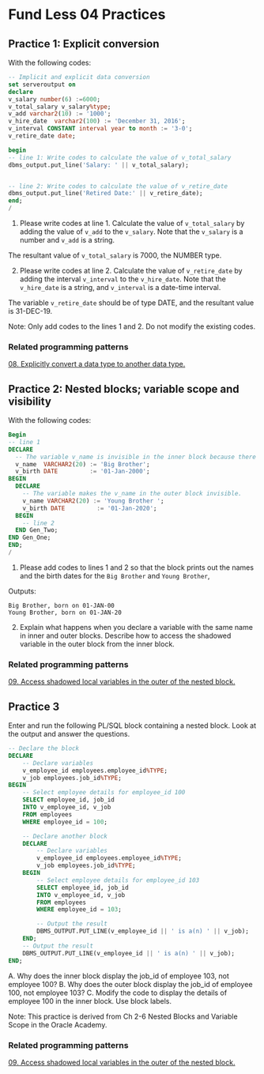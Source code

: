 # Fund Less 04 Practices 

## Practice 1: Explicit conversion

With the following codes:
```sql 
-- Implicit and explicit data conversion
set serveroutput on
declare
v_salary number(6) :=6000;
v_total_salary v_salary%type;
v_add varchar2(10) := '1000';
v_hire_date  varchar2(100) := 'December 31, 2016';
v_interval CONSTANT interval year to month := '3-0';
v_retire_date date;

begin
-- line 1: Write codes to calculate the value of v_total_salary
dbms_output.put_line('Salary: ' || v_total_salary);


-- line 2: Write codes to calculate the value of v_retire_date
dbms_output.put_line('Retired Date:' || v_retire_date);
end;
/
```

 

1. Please write codes at line 1. Calculate the value of `v_total_salary` by adding the value of `v_add` to the `v_salary`. Note that the `v_salary` is a number and `v_add` is a string.

The resultant value of `v_total_salary` is 7000, the NUMBER type. 

2. Please write codes at line 2. Calculate the value of `v_retire_date` by adding the interval `v_interval` to the `v_hire_date`. Note that the `v_hire_date` is a string, and `v_interval` is a date-time interval.

The variable `v_retire_date` should be of type DATE, and the resultant value is 31-DEC-19.

Note: Only add codes to the lines 1 and 2. Do not modify the existing codes.

### Related programming patterns

[08. Explicitly convert a data type to another data type.](../patterns/08-datatype_conversion.md)

## Practice 2: Nested blocks; variable scope and visibility

With the following codes:

```sql
Begin 
-- line 1
DECLARE
  -- The variable v_name is invisible in the inner block because there's also a v_name in the inner block.
  v_name  VARCHAR2(20) := 'Big Brother';
  v_birth DATE         := '01-Jan-2000';
BEGIN 
  DECLARE
    -- The variable makes the v_name in the outer block invisible.
    v_name VARCHAR2(20) := 'Young Brother ';
    v_birth DATE         := '01-Jan-2020';
  BEGIN
    -- line 2
  END Gen_Two;
END Gen_One;
END;
/
```

1. Please add codes to lines 1 and 2 so that the block prints out the names and the birth dates for the `Big Brother` and `Young Brother`,

Outputs:
```
Big Brother, born on 01-JAN-00
Young Brother, born on 01-JAN-20
```

2. Explain what happens when you declare a variable with the same name in inner and outer blocks. Describe how to access the shadowed variable in the outer block from the inner block.


### Related programming patterns

[09. Access shadowed local variables in the outer of the nested block.](../patterns/09-access_shadowed_local_var.md)

## Practice 3

Enter and run the following PL/SQL block containing a nested block. Look at the
output and answer the questions.

```sql
-- Declare the block
DECLARE
    -- Declare variables
    v_employee_id employees.employee_id%TYPE;
    v_job employees.job_id%TYPE;
BEGIN
    -- Select employee details for employee_id 100
    SELECT employee_id, job_id 
    INTO v_employee_id, v_job
    FROM employees
    WHERE employee_id = 100;

    -- Declare another block
    DECLARE
        -- Declare variables
        v_employee_id employees.employee_id%TYPE;
        v_job employees.job_id%TYPE;
    BEGIN
        -- Select employee details for employee_id 103
        SELECT employee_id, job_id 
        INTO v_employee_id, v_job
        FROM employees
        WHERE employee_id = 103;

        -- Output the result
        DBMS_OUTPUT.PUT_LINE(v_employee_id || ' is a(n) ' || v_job);
    END;
    -- Output the result
    DBMS_OUTPUT.PUT_LINE(v_employee_id || ' is a(n) ' || v_job);
END;
```

A. Why does the inner block display the job_id of employee 103, not employee 100?
B. Why does the outer block display the job_id of employee 100, not employee 103?
C. Modify the code to display the details of employee 100 in the inner block. Use block labels.

Note: This practice is derived from Ch 2-6 Nested Blocks and Variable Scope in the Oracle Academy. 

### Related programming patterns

[09. Access shadowed local variables in the outer of the nested block.](../patterns/09-access_shadowed_local_var.md)


  

